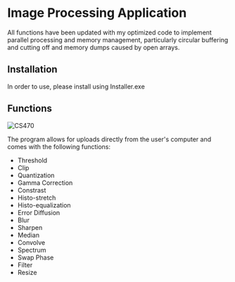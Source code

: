 # Image Processing Application
All functions have been updated with my optimized code to implement parallel processing and memory management, particularly circular buffering and cutting off and memory dumps caused by open arrays.

## Installation
In order to use, please install using Installer.exe

## Functions
![CS470](https://github.com/araheem5133/imageprocessing/assets/140485628/6940f5e8-75f7-4fd4-be15-2a765ba4d5ce)

The program allows for uploads directly from the user's computer and comes with the following functions:
* Threshold
* Clip
* Quantization
* Gamma Correction
* Constrast
* Histo-stretch
* Histo-equalization
* Error Diffusion
* Blur
* Sharpen
* Median
* Convolve
* Spectrum
* Swap Phase
* Filter
* Resize
